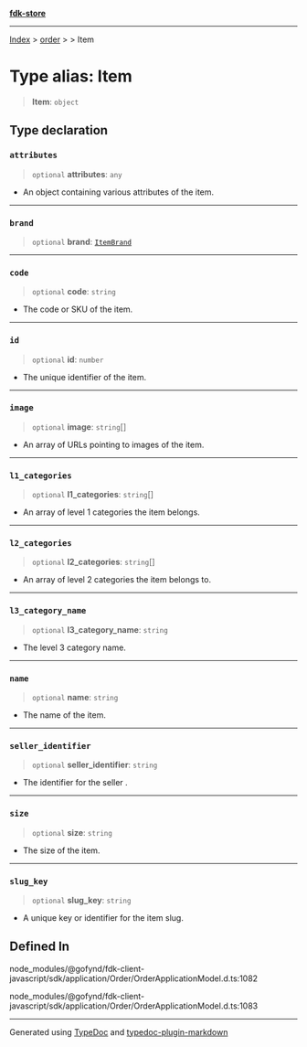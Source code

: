 [**fdk-store**](../../../README.md)
***

[Index](../../../API.md) > [order](../../README.md) > [<internal>](../README.md) > Item

# Type alias: Item

> **Item**: `object`

## Type declaration

### `attributes`

> `optional` **attributes**: `any`

- An object containing various attributes of the item.

***

### `brand`

> `optional` **brand**: [`ItemBrand`](type-alias.ItemBrand.md)

***

### `code`

> `optional` **code**: `string`

- The code or SKU of the item.

***

### `id`

> `optional` **id**: `number`

- The unique identifier of the item.

***

### `image`

> `optional` **image**: `string`[]

- An array of URLs pointing to images of the item.

***

### `l1_categories`

> `optional` **l1\_categories**: `string`[]

- An array of level 1 categories the item belongs.

***

### `l2_categories`

> `optional` **l2\_categories**: `string`[]

- An array of level 2 categories the
item belongs to.

***

### `l3_category_name`

> `optional` **l3\_category\_name**: `string`

- The level 3 category name.

***

### `name`

> `optional` **name**: `string`

- The name of the item.

***

### `seller_identifier`

> `optional` **seller\_identifier**: `string`

- The identifier for the seller .

***

### `size`

> `optional` **size**: `string`

- The size of the item.

***

### `slug_key`

> `optional` **slug\_key**: `string`

- A unique key or identifier for the item slug.

## Defined In

node\_modules/@gofynd/fdk-client-javascript/sdk/application/Order/OrderApplicationModel.d.ts:1082

node\_modules/@gofynd/fdk-client-javascript/sdk/application/Order/OrderApplicationModel.d.ts:1083

***
Generated using [TypeDoc](https://typedoc.org/) and [typedoc-plugin-markdown](https://www.npmjs.com/package/typedoc-plugin-markdown)
